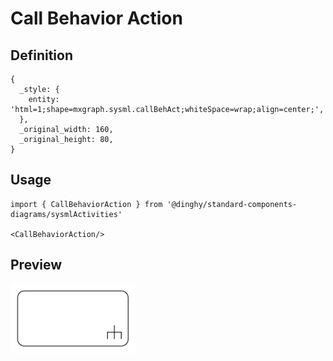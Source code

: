# Call Behavior Action

## Definition

```
{
  _style: { 
    entity: 'html=1;shape=mxgraph.sysml.callBehAct;whiteSpace=wrap;align=center;',
  },
  _original_width: 160,
  _original_height: 80,
}
```

## Usage

```
import { CallBehaviorAction } from '@dinghy/standard-components-diagrams/sysmlActivities'

<CallBehaviorAction/>
```

## Preview

<img src="./call-behavior-action.png" width="200"/>
